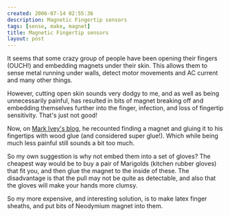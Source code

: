 ```yaml
---
created: 2006-07-14 02:55:36
description: Magnetic Fingertip sensors
tags: [sense, make, magnet]
title: Magnetic Fingertip sensors
layout: post
---
```

It seems that some crazy group of people have been opening their fingers (OUCH!) and embedding magnets under their skin. This allows them to sense metal running under walls, detect motor movements and AC current and many other things.

However, cutting open skin sounds very dodgy to me, and as well as being unnecessarily painful, has resulted in bits of magnet breaking off and embedding themselves further into the finger, infection, and loss of fingertip sensitivity. That's just not good!

Now, on [Mark Ivey's blog](http://zovirl.com/2006/07/09/magnetic-sense), he recounted finding a magnet and gluing it to his fingertips with wood glue (and considered super glue!). Which while being much less painful still sounds a bit too much.

So my own suggestion is why not embed them into a set of gloves? The cheapest way would be to buy a pair of Marigolds (kitchen rubber gloves) that fit you, and then glue the magnet to the inside of these. The disadvantage is that the pull may not be quite as detectable, and also that the gloves will make your hands more clumsy.

So my more expensive, and interesting solution, is to make latex finger sheaths, and put bits of Neodymium magnet into them.
